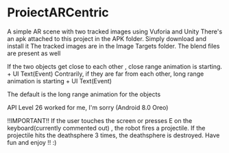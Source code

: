 # ProiectARCentric
A simple AR scene with two tracked images using Vuforia and Unity
There's an apk attached to this project in the APK folder. Simply download and install it 
The tracked images are in the Image Targets folder.
The blend files are present as well

If the two objects get close to each other , close range animation is starting. + UI Text(Event)
Contrarily, if they are far from each other, long range animation is starting + UI Text(Event)

The default is the long range animation for the objects

API Level 26 worked for me, I'm sorry (Android 8.0 Oreo)

!!IMPORTANT!!   If the user touches the screen or presses E on the keyboard(currently commented out) , the robot fires a projectile. If the projectile hits the deathsphere 3 times, the deathsphere is destroyed. Have fun and enjoy !! :)
